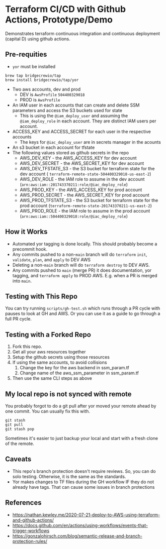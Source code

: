 # Terraform CI/CD with Github Actions, Prototype/Demo

Demonstrates terraform continuous integration and continuous deployment (capital D) using
github actions.

## Pre-requities
* `yor` must be installed
```
brew tap bridgecrewio/tap
brew install bridgecrewio/tap/yor
```
* Two aws accounts, dev and prod
  * DEV is  `AwsProfile` `504400329018`
  * PROD is `AwsProfile`
* An IAM user in each accounts that can create and delete SSM parameters and access the S3 buckets used for state
  * This is using the `@iam_deploy_user` and assuming the `@iam_deploy_role` in each account. They are distinct IAM users per account.
* ACCESS_KEY and ACCESS_SECRET for each user in the respective accounts
  * The keys for `@iac_deploy_user` are in secrets manager in the acounts
* An s3 bucket in each account for tfstate
* The following values stored as github secrets in the repo
  * AWS_DEV_KEY - the AWS_ACCESS_KEY for dev account
  * AWS_DEV_SECRET - the AWS_SECRET_KEY for dev account
  * AWS_DEV_TFSTATE_S3 - the S3 bucket for terraform state for the dev account ( `terraform-remote-state-504400329018-us-east-2`)
  * AWS_DEV_ROLE - the IAM role to assume in the dev account (`arn:aws:iam::201743370211:role/@iac_deploy_role`)
  * AWS_PROD_KEY - the AWS_ACCESS_KEY for prod account
  * AWS_PROD_SECRET - the AWS_SECRET_KEY for prod account
  * AWS_PROD_TFSTATE_S3 - the S3 bucket for terraform state for the prod account (`terraform-remote-state-201743370211-us-east-2`)
  * AWS_PROD_ROLE - the IAM role to assume in the prod account (`arn:aws:iam::504400329018:role/@iac_deploy_role`)

## How it Works
* Automated yor tagging is done locally. This should probably become a precommit hook.
* Any commits pushed to a non-`main` branch will do `terraform` `init`, `validate`, `plan`, and  `apply`  to DEV AWS
* Deleting a non-`main` branch will do `terraform destroy` to DEV AWS.
* Any commits pushed to `main` (merge PR) it does documentation, yor tagging, and  `terraform apply` to PROD AWS. E.g. when a PR is merged into `main`.

## Testing with This Repo
You can try running `scripts/gh-test.sh` which runs through a PR cycle with pauses to look at GH and AWS. Or you can use it as a guide to go through a full PR cycle.

## Testing with a Forked Repo
1. Fork this repo. 
2. Get all your aws resources together
3. Setup the github secrets using those resources
4. If using the same accounts, to avoid collisions
   1. Change the key for the aws backend in ssm_param.tf
   2. Change name of the aws_ssm_parameter in ssm_param.tf
5. Then use the same CLI steps as above

## My local repo is not synced with remote
You probably forgot to do a git pull after yor moved your remote ahead by one commit. You can usually fix this with.

```
git stash
git pull
git stash pop
```

Sometimes it's easier to just backup your local and start with a fresh clone of the remote.


## Caveats
- This repo's branch protection doesn't require reviews. So, you can do solo testing. Otherwise, it is the same as the standards.
- Yor makes changes to TF files during the GH workflow IF they do not already have tags. That can cause some issues in branch protections

## References
- https://nathan.kewley.me/2020-07-21-deploy-to-AWS-using-terraform-and-github-actions/
- https://docs.github.com/en/actions/using-workflows/events-that-trigger-workflows
- https://gonzalohirsch.com/blog/semantic-release-and-branch-protection-rules/
